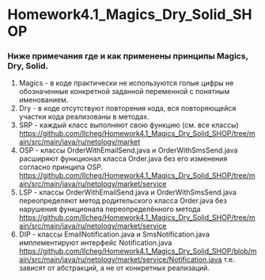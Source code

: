 # Homework4.1_Magics_Dry_Solid_SHOP
### Ниже примечания где и как применены принципы Magics, Dry, Solid.
1. Magics - в коде практически не используются голые цифры не обозначенные конкретной заданной переменной с понятным именованием.
2. Dry - в коде отсутствуют повторения кода, вся  повторяющейся участки кода реализованы в методах.
3. SRP - каждый класс выполняют свою функцию (см. все классы) https://github.com/Ilcheg/Homework4.1_Magics_Dry_Solid_SHOP/tree/main/src/main/java/ru/netology/market
4. OSP - классы OrderWithEmailSend.java и OrderWithSmsSend.java расширяют функционал класса Order.java без его изменения согласно принципа OSP.
https://github.com/Ilcheg/Homework4.1_Magics_Dry_Solid_SHOP/tree/main/src/main/java/ru/netology/market/service
5. LSP - классы OrderWithEmailSend.java и OrderWithSmsSend.java переопределяют метод родительского класса Order.java без нарушения функционала переопределённого метода 
https://github.com/Ilcheg/Homework4.1_Magics_Dry_Solid_SHOP/tree/main/src/main/java/ru/netology/market/service
6. DIP - классы EmailNotification.java и SmsNotification.java имплементируют интерфейс Notification.java https://github.com/Ilcheg/Homework4.1_Magics_Dry_Solid_SHOP/blob/main/src/main/java/ru/netology/market/service/Notification.java
т.е. зависят от абстракций, а не от конкретных реализаций.
